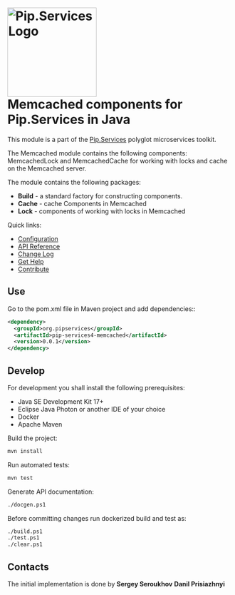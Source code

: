 # <img src="https://uploads-ssl.webflow.com/5ea5d3315186cf5ec60c3ee4/5edf1c94ce4c859f2b188094_logo.svg" alt="Pip.Services Logo" width="200"> <br/> Memcached components for Pip.Services in Java

This module is a part of the [Pip.Services](http://pipservices.org) polyglot microservices toolkit.

The Memcached module contains the following components: MemcachedLock and MemcachedCache for working with locks and cache on the Memcached server.

The module contains the following packages:
- **Build** - a standard factory for constructing components.
- **Cache** - cache Components in Memcached
- **Lock** - components of working with locks in Memcached

<a name="links"></a> Quick links:

* [Configuration](http://docs.pipservices.org/toolkit/getting_started/configurations/)
* [API Reference](https://pip-services4-java.github.io/pip-services4-memcached-java/)
* [Change Log](CHANGELOG.md)
* [Get Help](http://docs.pipservices.org/get_help/)
* [Contribute](http://docs.pipservices.org/contribute/)

## Use

Go to the pom.xml file in Maven project and add dependencies::
```xml
<dependency>
  <groupId>org.pipservices</groupId>
  <artifactId>pip-services4-memcached</artifactId>
  <version>0.0.1</version>
</dependency>
```

## Develop

For development you shall install the following prerequisites:
* Java SE Development Kit 17+
* Eclipse Java Photon or another IDE of your choice
* Docker
* Apache Maven

Build the project:
```bash
mvn install
```

Run automated tests:
```bash
mvn test
```

Generate API documentation:
```bash
./docgen.ps1
```

Before committing changes run dockerized build and test as:
```bash
./build.ps1
./test.ps1
./clear.ps1
```

## Contacts

The initial implementation is done by 
**Sergey Seroukhov**
**Danil Prisiazhnyi**
